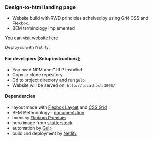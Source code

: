 ### Design-to-html landing page

* Website build with RWD principles acheived by using Grid CSS and Flexbox.
* BEM terminology implemented

You can visit website [here](https://africa-trips.netlify.com/)

Deployed with Netlify.


#### For developers [Setup instructions];
* You need NPM and GULP installed
* Copy or clone repository
* Cd to project directory and run `gulp`
* Website will be served on: `http://localhost:3000/`


#### Dependencies
* layout made with [Flexbox Layout](https://css-tricks.com/snippets/css/a-guide-to-flexbox/) and [CSS Grid](https://css-tricks.com/snippets/css/complete-guide-grid/)
* BEM Methodology - [documentation](https://en.bem.info/)
* icons by [Flaticon Premium](https://www.flaticon.com/home)
* hero image from [shutterstock](https://www.shutterstock.com/)
* automation by [Gulp](https://gulpjs.com/)
* build and deployment by [Netlify](https://www.netlify.com/)